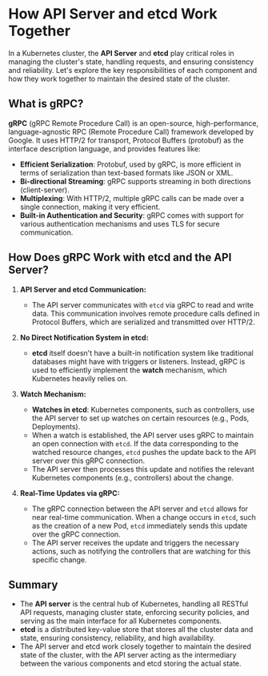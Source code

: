 # How API Server and etcd Work Together

In a Kubernetes cluster, the **API Server** and **etcd** play critical roles in managing the cluster's state, handling requests, and ensuring consistency and reliability. Let's explore the key responsibilities of each component and how they work together to maintain the desired state of the cluster.

## What is gRPC?

**gRPC** (gRPC Remote Procedure Call) is an open-source, high-performance, language-agnostic RPC (Remote Procedure Call) framework developed by Google. It uses HTTP/2 for transport, Protocol Buffers (protobuf) as the interface description language, and provides features like:

- **Efficient Serialization**: Protobuf, used by gRPC, is more efficient in terms of serialization than text-based formats like JSON or XML.
- **Bi-directional Streaming**: gRPC supports streaming in both directions (client-server).
- **Multiplexing**: With HTTP/2, multiple gRPC calls can be made over a single connection, making it very efficient.
- **Built-in Authentication and Security**: gRPC comes with support for various authentication mechanisms and uses TLS for secure communication.

## How Does gRPC Work with etcd and the API Server?

1. **API Server and etcd Communication:**

   - The API server communicates with `etcd` via gRPC to read and write data. This communication involves remote procedure calls defined in Protocol Buffers, which are serialized and transmitted over HTTP/2.

2. **No Direct Notification System in etcd:**

   - **etcd** itself doesn't have a built-in notification system like traditional databases might have with triggers or listeners. Instead, gRPC is used to efficiently implement the **watch** mechanism, which Kubernetes heavily relies on.

3. **Watch Mechanism:**

   - **Watches in etcd**: Kubernetes components, such as controllers, use the API server to set up watches on certain resources (e.g., Pods, Deployments).
   - When a watch is established, the API server uses gRPC to maintain an open connection with `etcd`. If the data corresponding to the watched resource changes, `etcd` pushes the update back to the API server over this gRPC connection.
   - The API server then processes this update and notifies the relevant Kubernetes components (e.g., controllers) about the change.

4. **Real-Time Updates via gRPC:**
   - The gRPC connection between the API server and `etcd` allows for near real-time communication. When a change occurs in `etcd`, such as the creation of a new Pod, `etcd` immediately sends this update over the gRPC connection.
   - The API server receives the update and triggers the necessary actions, such as notifying the controllers that are watching for this specific change.

## Summary

- The **API server** is the central hub of Kubernetes, handling all RESTful API requests, managing cluster state, enforcing security policies, and serving as the main interface for all Kubernetes components.
- **etcd** is a distributed key-value store that stores all the cluster data and state, ensuring consistency, reliability, and high availability.
- The API server and etcd work closely together to maintain the desired state of the cluster, with the API server acting as the intermediary between the various components and etcd storing the actual state.
